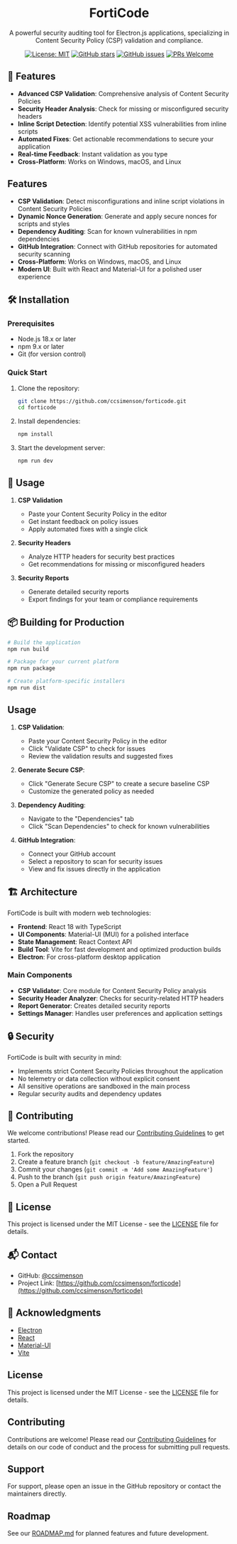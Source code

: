 <div align="center">
  <h1>FortiCode</h1>
  <p>A powerful security auditing tool for Electron.js applications, specializing in Content Security Policy (CSP) validation and compliance.</p>
  
  [![License: MIT](https://img.shields.io/badge/License-MIT-yellow.svg)](https://opensource.org/licenses/MIT)
  [![GitHub stars](https://img.shields.io/github/stars/ccsimenson/forticode?style=social)](https://github.com/ccsimenson/forticode/stargazers)
  [![GitHub issues](https://img.shields.io/github/issues/ccsimenson/forticode)](https://github.com/ccsimenson/forticode/issues)
  [![PRs Welcome](https://img.shields.io/badge/PRs-welcome-brightgreen.svg)](http://makeapullrequest.com)
</div>

## 🚀 Features

- **Advanced CSP Validation**: Comprehensive analysis of Content Security Policies
- **Security Header Analysis**: Check for missing or misconfigured security headers
- **Inline Script Detection**: Identify potential XSS vulnerabilities from inline scripts
- **Automated Fixes**: Get actionable recommendations to secure your application
- **Real-time Feedback**: Instant validation as you type
- **Cross-Platform**: Works on Windows, macOS, and Linux

## Features

- **CSP Validation**: Detect misconfigurations and inline script violations in Content Security Policies
- **Dynamic Nonce Generation**: Generate and apply secure nonces for scripts and styles
- **Dependency Auditing**: Scan for known vulnerabilities in npm dependencies
- **GitHub Integration**: Connect with GitHub repositories for automated security scanning
- **Cross-Platform**: Works on Windows, macOS, and Linux
- **Modern UI**: Built with React and Material-UI for a polished user experience

## 🛠️ Installation

### Prerequisites

- Node.js 18.x or later
- npm 9.x or later
- Git (for version control)

### Quick Start

1. Clone the repository:
   ```bash
   git clone https://github.com/ccsimenson/forticode.git
   cd forticode
   ```

2. Install dependencies:
   ```bash
   npm install
   ```

3. Start the development server:
   ```bash
   npm run dev
   ```

## 🚀 Usage

1. **CSP Validation**
   - Paste your Content Security Policy in the editor
   - Get instant feedback on policy issues
   - Apply automated fixes with a single click

2. **Security Headers**
   - Analyze HTTP headers for security best practices
   - Get recommendations for missing or misconfigured headers

3. **Security Reports**
   - Generate detailed security reports
   - Export findings for your team or compliance requirements

## 📦 Building for Production

```bash
# Build the application
npm run build

# Package for your current platform
npm run package

# Create platform-specific installers
npm run dist
```

## Usage

1. **CSP Validation**:
   - Paste your Content Security Policy in the editor
   - Click "Validate CSP" to check for issues
   - Review the validation results and suggested fixes

2. **Generate Secure CSP**:
   - Click "Generate Secure CSP" to create a secure baseline CSP
   - Customize the generated policy as needed

3. **Dependency Auditing**:
   - Navigate to the "Dependencies" tab
   - Click "Scan Dependencies" to check for known vulnerabilities

4. **GitHub Integration**:
   - Connect your GitHub account
   - Select a repository to scan for security issues
   - View and fix issues directly in the application

## 🏗️ Architecture

FortiCode is built with modern web technologies:

- **Frontend**: React 18 with TypeScript
- **UI Components**: Material-UI (MUI) for a polished interface
- **State Management**: React Context API
- **Build Tool**: Vite for fast development and optimized production builds
- **Electron**: For cross-platform desktop application

### Main Components

- **CSP Validator**: Core module for Content Security Policy analysis
- **Security Header Analyzer**: Checks for security-related HTTP headers
- **Report Generator**: Creates detailed security reports
- **Settings Manager**: Handles user preferences and application settings

## 🔒 Security

FortiCode is built with security in mind:

- Implements strict Content Security Policies throughout the application
- No telemetry or data collection without explicit consent
- All sensitive operations are sandboxed in the main process
- Regular security audits and dependency updates

## 🤝 Contributing

We welcome contributions! Please read our [Contributing Guidelines](CONTRIBUTING.md) to get started.

1. Fork the repository
2. Create a feature branch (`git checkout -b feature/AmazingFeature`)
3. Commit your changes (`git commit -m 'Add some AmazingFeature'`)
4. Push to the branch (`git push origin feature/AmazingFeature`)
5. Open a Pull Request

## 📄 License

This project is licensed under the MIT License - see the [LICENSE](LICENSE) file for details.

## 📬 Contact

- GitHub: [@ccsimenson](https://github.com/ccsimenson)
- Project Link: [https://github.com/ccsimenson/forticode](https://github.com/ccsimenson/forticode)

## 🙏 Acknowledgments

- [Electron](https://www.electronjs.org/)
- [React](https://reactjs.org/)
- [Material-UI](https://mui.com/)
- [Vite](https://vitejs.dev/)

## License

This project is licensed under the MIT License - see the [LICENSE](LICENSE) file for details.

## Contributing

Contributions are welcome! Please read our [Contributing Guidelines](CONTRIBUTING.md) for details on our code of conduct and the process for submitting pull requests.

## Support

For support, please open an issue in the GitHub repository or contact the maintainers directly.

## Roadmap

See our [ROADMAP.md](ROADMAP.md) for planned features and future development.
